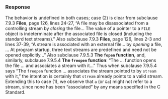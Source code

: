 ### Response

The behavior is undefined in both cases; case (2) is clear from subclause 7.9.3
**Files**, page 126, lines 24-27, “A file may be disassociated from a
controlling stream by *closing* the file... The value of a pointer to a `FILE`
object is indeterminate after the associated file is closed (including the
standard text streams).” Also subclause 7.9.3 **Files**, page 126, lines 2-3 and
lines 37-39, “A stream is associated with an external file... by *opening* a
file, ... At program startup, three text streams are predefined and need not be
opened explicitly...” Also subclause 7.9.5.3 **The `fopen` function**, and,
similarly, subclause 7.9.5.4 **The `freopen` function**: “The ... function opens
the file ... and associates a stream with it...” Thus when subclause 7.9.5.4
says “The `freopen` function ... associates the stream pointed to by `stream`
with it,” the intention is certainly that `stream` already points to a valid
stream. Extending this to case (1), we observe that `a` (or `&a`) might not
refer to a stream, since none has been “associated” by any means specified in
the C Standard.
